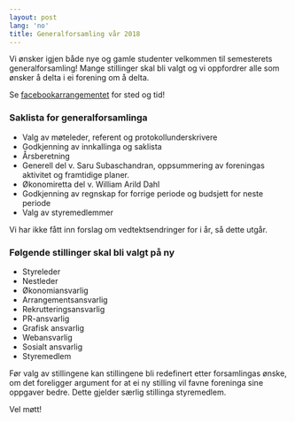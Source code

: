 ```yaml
---
layout: post
lang: 'no'
title: Generalforsamling vår 2018
---
```

Vi ønsker igjen både nye og gamle studenter velkommen til semesterets generalforsamling!
Mange stillinger skal bli valgt og vi oppfordrer alle som ønsker å delta i ei forening om å delta.

Se [facebookarrangementet](https://www.facebook.com/events/415297578903690/) for sted og tid!

### Saklista for generalforsamlinga
- Valg av møteleder, referent og protokollunderskrivere
- Godkjenning av innkallinga og saklista
- Årsberetning
- Generell del v. Saru Subaschandran, oppsummering av foreningas aktivitet og framtidige planer.
- Økonomiretta del v. William Arild Dahl
- Godkjenning av regnskap for forrige periode og budsjett for neste periode
- Valg av styremedlemmer

Vi har ikke fått inn forslag om vedtektsendringer for i år, så dette utgår.

### Følgende stillinger skal bli valgt på ny
- Styreleder
- Nestleder
- Økonomiansvarlig
- Arrangementsansvarlig
- Rekrutteringsansvarlig
- PR-ansvarlig
- Grafisk ansvarlig
- Webansvarlig
- Sosialt ansvarlig
- Styremedlem

Før valg av stillingene kan stillingene bli redefinert etter forsamlingas ønske, om
det foreligger argument for at ei ny stilling vil favne foreninga sine oppgaver bedre.
Dette gjelder særlig stillinga styremedlem.

Vel møtt!
